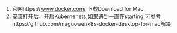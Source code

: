 1. 官网https://www.docker.com/ 下载Download for Mac
2. 安装打开后，开启Kubernenets;如果遇到一直在starting,可参考https://github.com/maguowei/k8s-docker-desktop-for-mac解决
